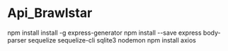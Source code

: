 # Api_Brawlstar


npm install install -g express-generator
npm install --save express body-parser sequelize sequelize-cli sqlite3 nodemon
npm install axios

